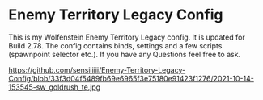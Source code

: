 # Enemy Territory Legacy Config

This is my Wolfenstein Enemy Territory Legacy config. It is updated for Build 2.78. The config contains binds, settings and a few scripts (spawnpoint selector etc.). If you have any Questions feel free to ask.

https://github.com/sensiiiiii/Enemy-Territory-Legacy-Config/blob/33f3d04f5489fb69e6965f3e75180e91423f1276/2021-10-14-153545-sw_goldrush_te.jpg
